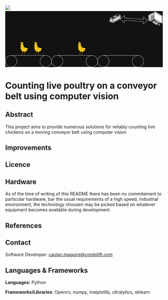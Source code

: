 <img src="https://combilift.com/wp-content/uploads/2023/09/combilfit-25.png" width="480"/>

<img src="https://github.com/combiCaolan/chicken-camera/blob/main/.github/example.drawio.png" />

# Counting live poultry on a conveyor belt using computer vision

## Abstract

This project aims to provide numerous solutions for reliably counting live chickens on a moving conveyor belt using computer vision

## Improvements

## Licence

## Hardware

As of the time of writing of this README there has been no commitement to particular hardware, bar the usual requirements of a high speed, industrial environment, the technology choosen may be picked based on whatever equipment becomes available during development.

## References

## Contact

Software Developer:
caolan.maguire@combilift.com

## Languages & Frameworks
**Languages:** Python

**Frameworks/Libraries**: Opencv, numpy, matplotlib, ultralytics, sklearn
